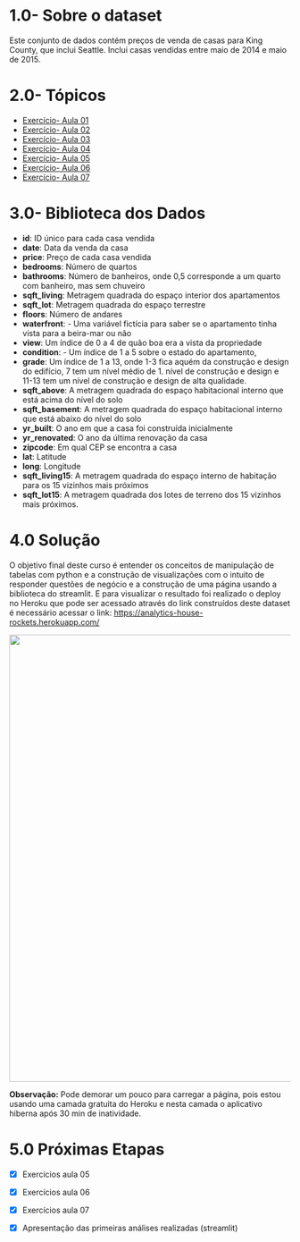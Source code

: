 # 1.0- Sobre o dataset

Este conjunto de dados contém preços de venda de casas para King County, que inclui Seattle. Inclui casas vendidas entre maio de 2014 e maio de 2015.

# 2.0- Tópicos
- [Exercício- Aula 01](https://github.com/brunalimap/house_rocket/blob/main/notebooks/aula_python01.py) 
- [Exercício- Aula 02](https://github.com/brunalimap/house_rocket/blob/main/notebooks/aula_python02.py)   
- [Exercício- Aula 03](https://github.com/brunalimap/house_rocket/blob/main/notebooks/aula_python03.ipynb)
- [Exercício- Aula 04](https://github.com/brunalimap/house_rocket/blob/main/notebooks/aula_python04.ipynb)
- [Exercício- Aula 05](https://github.com/brunalimap/house_rocket/blob/main/notebooks/aula_python05.ipynb)
- [Exercício- Aula 06](https://github.com/brunalimap/house_rocket/blob/main/notebooks/aula_python06.py)
- [Exercício- Aula 07](https://github.com/brunalimap/house_rocket/blob/main/notebooks/aula_python07.py)


# 3.0- Biblioteca dos Dados

- <b>id</b>: ID único para cada casa vendida
- <b>date</b>: Data da venda da casa
- <b>price</b>: Preço de cada casa vendida
- <b>bedrooms</b>: Número de quartos
- <b>bathrooms</b>: Número de banheiros, onde 0,5 corresponde a um quarto com banheiro, mas sem chuveiro
- <b>sqft_living</b>:  Metragem quadrada do espaço interior dos apartamentos
- <b>sqft_lot</b>: Metragem quadrada do espaço terrestre
- <b>floors</b>: Número de andares
- <b>waterfront</b>: -  Uma variável fictícia para saber se o apartamento tinha vista para a beira-mar ou não
- <b>view</b>: Um índice de 0 a 4 de quão boa era a vista da propriedade
- <b>condition</b>: - Um índice de 1 a 5 sobre o estado do apartamento,
- <b>grade</b>: Um índice de 1 a 13, onde 1-3 fica aquém da construção e design do edifício, 7 tem um nível médio de 1. nível de construção e design e 11-13 tem um nível de construção e design de alta qualidade.
- <b>sqft_above</b>: A metragem quadrada do espaço habitacional interno que está acima do nível do solo
- <b>sqft_basement</b>: A metragem quadrada do espaço habitacional interno que está abaixo do nível do solo
- <b>yr_built</b>: O ano em que a casa foi construída inicialmente
- <b>yr_renovated</b>: O ano da última renovação da casa
- <b>zipcode</b>: Em qual CEP se encontra a casa
- <b>lat</b>: Latitude
- <b>long</b>: Longitude
- <b>sqft_living15</b>: A metragem quadrada do espaço interno de habitação para os 15 vizinhos mais próximos 
- <b>sqft_lot15</b>: A metragem quadrada dos lotes de terreno dos 15 vizinhos mais próximos.

# 4.0 Solução 

O objetivo final deste curso é entender os conceitos de manipulação de tabelas com python e a construção de visualizações com o intuito de responder questões de negócio e a construção de uma página usando a biblioteca do streamlit. E para visualizar o resultado foi realizado o deploy no Heroku que pode ser acessado através do link  construídos deste dataset é necessário acessar o link: https://analytics-house-rockets.herokuapp.com/ 

<img align="center" height="800" width="1200" src="https://github.com/brunalimap/house_rocket/blob/main/img/app_streamlit.gif">

<b>Observação:</b> Pode demorar um pouco para carregar a página, pois estou usando uma camada gratuita do Heroku e nesta camada o aplicativo hiberna após 30 min de inatividade.

# 5.0 Próximas Etapas
 
- [x] Exercícios aula 05
- [x] Exercícios aula 06
- [x] Exercícios aula 07
- [x] Apresentação das primeiras análises realizadas (streamlit)



